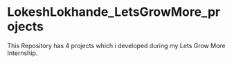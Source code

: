 # LokeshLokhande_LetsGrowMore_projects
This Repository has 4 projects which i developed during my Lets Grow More Internship.

